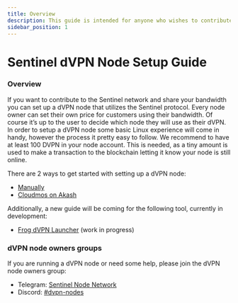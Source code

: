 ```yaml
---
title: Overview
description: This guide is intended for anyone who wishes to contribute to the Sentinel dVPN Network and share their bandwidth by setting up a dVPN node
sidebar_position: 1
---
```


# Sentinel dVPN Node Setup Guide

### Overview

If you want to contribute to the Sentinel network and share your bandwidth you can set up a dVPN node that utilizes the Sentinel protocol. Every node owner can set their own price for customers using their bandwidth. Of course it’s up to the user to decide which node they will use as their dVPN.
In order to setup a dVPN node some basic Linux experience will come in handy, however the process it pretty easy to follow. We recommend to have at least 100 DVPN in your node account. This is needed, as a tiny amount is used to make a transaction to the blockchain letting it know your node is still online.

There are 2 ways to get started with setting up a dVPN node:

- [Manually](/node-setup/manual/start-manual)
- [Cloudmos on Akash](/node-setup/category/cloudmos-on-akash)

Additionally, a new guide will be coming for the following tool, currently in development:
- [Frog dVPN Launcher](/node-setup/dvpn-launcher) (work in progress)


### dVPN node owners groups

If you are running a dVPN node or need some help, please join the dVPN node owners group:

- Telegram: [Sentinel Node Network](https://t.me/SentinelNodeNetwork)
- Discord: [#dvpn-nodes](https://discord.com/channels/436630361313640469/436644009369403394)